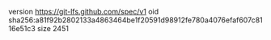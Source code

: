 version https://git-lfs.github.com/spec/v1
oid sha256:a81f92b2802133a4863464be1f20591d98912fe780a4076efaf607c8116e51c3
size 2451
